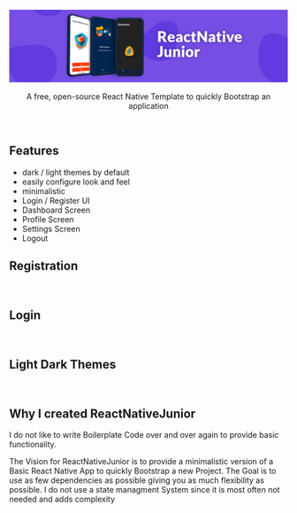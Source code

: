 

<p align="center">
  <img alt="ReactNativeJunior" title="ReactNativeJunior" src="./assets/header.png">
<p align="center">
   A free, open-source React Native Template to quickly Bootstrap an application
</p>
<p align="center">
    <img alt="" title="ReactNativeJunior" src="https://img.shields.io/badge/ReactNativeJunior-v.1.0-blue">
    <img alt="" title="ReactNativeJunior" src="https://img.shields.io/badge/License-Apache%202-blue">
    <img alt="" title="ReactNativeJunior" src="https://badges.frapsoft.com/os/v1/open-source.svg?v=103">
    <img alt="" title="ReactNativeJunior" src="https://img.shields.io/badge/Build%20with-ReactNative-blue">




## Features

* dark / light themes by default
* easily configure look and feel
* minimalistic
* Login / Register UI
* Dashboard Screen
* Profile Screen
* Settings Screen
* Logout




## Registration
<p align="center">
    <img alt="" title="ReactNativeJunior" src="./assets/register.gif" height="400">    

## Login
<p align="center">
    <img alt="" title="ReactNativeJunior" src="./assets/login.gif" height="400">

## Light Dark Themes
<p align="center">
    <img alt="" title="ReactNativeJunior" src="./assets/lightdark.gif" height="400">




## Why I created ReactNativeJunior

I do not like to write Boilerplate Code over and over again to provide basic functionality.

The Vision for ReactNativeJunior is to provide a minimalistic version of a Basic React Native App to quickly Bootstrap a new Project. The Goal is to use as few dependencies as possible giving you as much flexibility as possible. I do not use a state managment System since it is most often not needed and adds complexity 